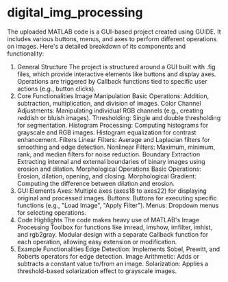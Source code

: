 # digital_img_processing
The uploaded MATLAB code is a GUI-based project created using GUIDE. It includes various buttons, menus, and axes to perform different operations on images. Here's a detailed breakdown of its components and functionality:

1. General Structure
The project is structured around a GUI built with .fig files, which provide interactive elements like buttons and display axes.
Operations are triggered by Callback functions tied to specific user actions (e.g., button clicks).
2. Core Functionalities
Image Manipulation
Basic Operations: Addition, subtraction, multiplication, and division of images.
Color Channel Adjustments: Manipulating individual RGB channels (e.g., creating reddish or bluish images).
Thresholding: Single and double thresholding for segmentation.
Histogram Processing:
Computing histograms for grayscale and RGB images.
Histogram equalization for contrast enhancement.
Filters
Linear Filters: Average and Laplacian filters for smoothing and edge detection.
Nonlinear Filters:
Maximum, minimum, rank, and median filters for noise reduction.
Boundary Extraction
Extracting internal and external boundaries of binary images using erosion and dilation.
Morphological Operations
Basic Operations: Erosion, dilation, opening, and closing.
Morphological Gradient: Computing the difference between dilation and erosion.
3. GUI Elements
Axes: Multiple axes (axes18 to axes22) for displaying original and processed images.
Buttons: Buttons for executing specific functions (e.g., "Load Image", "Apply Filter").
Menus: Dropdown menus for selecting operations.
4. Code Highlights
The code makes heavy use of MATLAB's Image Processing Toolbox for functions like imread, imshow, imfilter, imhist, and rgb2gray.
Modular design with a separate Callback function for each operation, allowing easy extension or modification.
5. Example Functionalities
Edge Detection:
Implements Sobel, Prewitt, and Roberts operators for edge detection.
Image Arithmetic:
Adds or subtracts a constant value to/from an image.
Solarization:
Applies a threshold-based solarization effect to grayscale images.
